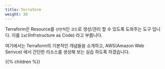```yaml
---
title: Terraform
weight: 30
---
```


Terraform은 Resource를 `선언적`인 `코드`로 생성/관리 할 수 있도록 도와주는 도구 입니다. 이를 `IaC`(Infrstructure as Code) 라고 부릅니다.

여기에서는 Terraform의 기본적인 개념들을 소개하고, AWS(Amazon Web Serivce) 에서 간단한 리소스를 생성해 보는 실습 하도록 하겠습니다.

{{% children %}}
